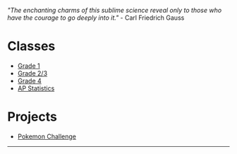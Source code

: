 *"The enchanting charms of this sublime science reveal only to those who have the courage to go deeply into it."* - Carl Friedrich Gauss 
# Classes 
* [Grade 1](grade1.md)
* [Grade 2/3](grade23.md)
* [Grade 4](grade4.md)
* [AP Statistics](APstatistics.md)

# Projects

* <a href="https://MerrickMath.github.io/MerrickMath.github.io-PokemonChallenge/"> Pokemon Challenge</a> 

---



